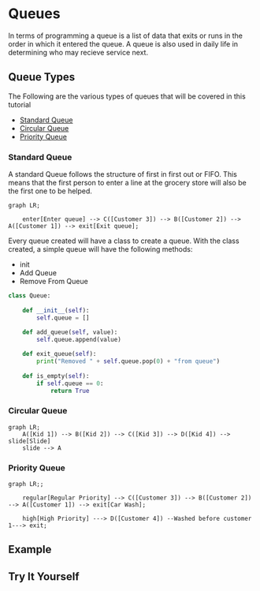# Queues

In terms of programming a queue is a list of data that exits or runs in the order in which it entered the queue. A queue is also used in daily life in determining who may recieve service next.

## Queue Types

The Following are the various types of queues that will be covered in this tutorial

- [Standard Queue](#standard-queue)
- [Circular Queue](#circular-queue)
- [Priority Queue](#priority-queue)

### Standard Queue

A standard Queue follows the structure of first in first out or FIFO. This means that the first person to enter a line at the grocery store will also be the first one to be helped.

```mermaid
graph LR;

    enter[Enter queue] --> C([Customer 3]) --> B([Customer 2]) --> A([Customer 1]) --> exit[Exit queue];
```

Every queue created will have a class to create a queue.
With the class created, a simple queue will have the following methods:
* init
* Add Queue
* Remove From Queue

```python
class Queue:
    
    def __init__(self):
        self.queue = []
        
    def add_queue(self, value):
        self.queue.append(value)

    def exit_queue(self):
        print("Removed " + self.queue.pop(0) + "from queue")
        
    def is_empty(self):
        if self.queue == 0:
            return True

```
### Circular Queue

```mermaid
graph LR;
    A([Kid 1]) --> B([Kid 2]) --> C([Kid 3]) --> D([Kid 4]) --> slide[Slide]
    slide --> A
```

### Priority Queue

```mermaid
graph LR;;

    regular[Regular Priority] --> C([Customer 3]) --> B([Customer 2]) --> A([Customer 1]) --> exit[Car Wash];

    high[High Priority] ---> D([Customer 4]) --Washed before customer 1---> exit;
```

## Example



## Try It Yourself

